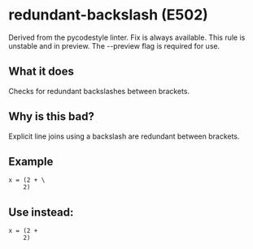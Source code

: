 # redundant-backslash (E502)
Derived from the pycodestyle linter.
Fix is always available.
This rule is unstable and in preview. The --preview flag is required for use.
## What it does
Checks for redundant backslashes between brackets.
## Why is this bad?
Explicit line joins using a backslash are redundant between brackets.
## Example
```
x = (2 + \
    2)
```
## Use instead:
```
x = (2 +
    2)
```